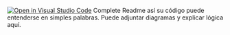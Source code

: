 [![Open in Visual Studio Code](https://classroom.github.com/assets/open-in-vscode-2e0aaae1b6195c2367325f4f02e2d04e9abb55f0b24a779b69b11b9e10269abc.svg)](https://classroom.github.com/online_ide?assignment_repo_id=18727832&assignment_repo_type=AssignmentRepo)
Complete Readme así su código puede entenderse en simples palabras. Puede adjuntar diagramas y explicar lógica aquí. 
